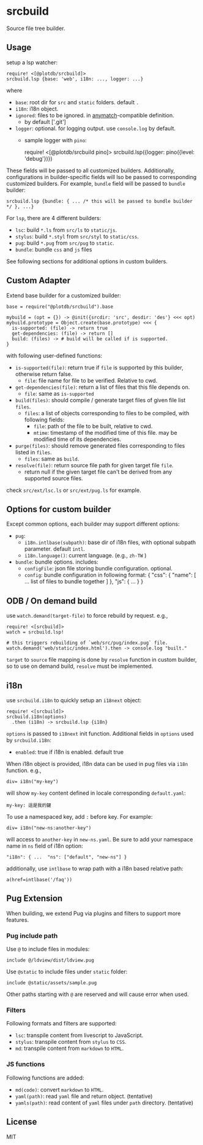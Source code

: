# srcbuild

Source file tree builder.


## Usage

setup a lsp watcher:

    require! <[@plotdb/srcbuild]>
    srcbuild.lsp {base: 'web', i18n: ..., logger: ...}

where

 - `base`: root dir for `src` and `static` folders. default `.`
 - `i18n`: i18n object. 
 - `ignored`: files to be ignored. in [anymatch](https://github.com/micromatch/anymatch)-compatible definition.
   - by default ['.git']
 - `logger`: optional. for logging output. use `console.log` by default. 
   - sample logger with `pino`:

     require! <[@plotdb/srcbuild pino]>
     srcbuild.lsp({logger: pino({level: 'debug'})})

These fields will be passed to all customized builders. Additionally, configurations in builder-specific fields will lso be passed to corresponding customized builders. For example, `bundle` field will be passed to `bundle` builder:

    srcbuild.lsp {bundle: { ... /* this will be passed to bundle builder */ }, ...}

For `lsp`, there are 4 different builders:

 - `lsc`: build `*.ls` from `src/ls` to `static/js`.
 - `stylus`: build `*.styl` from `src/styl` to `static/css`.
 - `pug`: build `*.pug` from `src/pug` to `static`.
 - `bundle`: bundle `css` and `js` files

See following sections for additional options in custom builders.


## Custom Adapter

Extend base builder for a customized builder:

    base = require("@plotdb/srcbuild").base

    mybuild = (opt = {}) -> @init({srcdir: 'src', desdir: 'des'} <<< opt)
    mybuild.prototype = Object.create(base.prototype) <<< {
      is-supported: (file) -> return true
      get-dependencies: (file) -> return []
      build: (files) -> # build will be called if is supported.
    }

with following user-defined functions:

 - `is-supported(file)`: return true if `file` is supported by this builder, otherwise return false.
   - `file`: file name for file to be verified. Relative to cwd. 
 - `get-dependencies(file)`: return a list of files that this file depends on.
   - `file`: same as `is-supported`
 - `build(files)`: should compile / generate target files of given file list `files`.
   - `files`: a list of objects corresponding to files to be compiled, with following fields:
     - `file`: path of the file to be built, relative to cwd.
     - `mtime`: timestamp of the modified time of this file. may be modified time of its dependencies.
 - `purge(files)`: should remove generated files corresponding to files listed in `files`.
   - `files`: same as `build`.
 - `resolve(file)`: return source file path for given target file `file`.
   - return null if the given target file can't be derived from any supported source files.

check `src/ext/lsc.ls` or `src/ext/pug.ls` for example. 


## Options for custom builder

Except common options, each builder may support different options:

 - `pug`:
   - `i18n.intlbase(subpath)`: base dir of i18n files, with optional subpath parameter. default `intl`.
   - `i18n.language()`: current language. (e.g., `zh-TW` )
 - `bundle`: bundle options. includes:
   - `configFile`: json file storing bundle configuration. optional.
   - `config`: bundle configuration in following format:
     {
       "css": {
         "name": [ ... list of files to bundle together ]
       },
       "js": {
         ...
       }
     }


## ODB / On demand build

use `watch.demand(target-file)` to force rebuild by request. e.g., 

    require! <[srcbuild]>
    watch = srcbuild.lsp!

    # this triggers rebuilding of `web/src/pug/index.pug` file.
    watch.demand('web/static/index.html').then -> console.log "built."

`target` to `source` file mapping is done by `resolve` function in custom builder, so to use on demand build, `resolve` must be implemented.


## i18n

use `srcbuild.i18n` to quickly setup an `i18next` object:

    require! <[srcbuild]>
    srcbuild.i18n(options)
      .then (i18n) -> srcbuild.lsp {i18n}

`options` is passed to `i18next` init function. Additional fields in `options` used by `srcbuild.i18n`:

 - `enabled`: true if i18n is enabled. default true


When i18n object is provided, i18n data can be used in pug files via `i18n` function. e.g.,

    div= i18n("my-key")

will show `my-key` content defined in locale corresponding `default.yaml`:

    my-key: 這是我的鍵


To use a namespaced key, add `:` before key. For example:

    div= i18n("new-ns:another-key")

will access to `another-key` in `new-ns.yaml`. Be sure to add your namespace name in `ns` field of i18n option:

    "i18n": { ...  "ns": ["default", "new-ns"] }

additionally, use `intlbase` to wrap path with a i18n based relative path:

    a(href=intlbase('/faq'))


## Pug Extension

When building, we extend Pug via plugins and filters to support more features.

### Pug include path

Use `@` to include files in modules:

    include @/ldview/dist/ldview.pug

Use `@static` to include files under `static` folder:

    include @static/assets/sample.pug

Other paths starting with `@` are reserved and will cause error when used.


### Filters

Following formats and filters are supported:

 - `lsc`: transpile content from livescript to JavaScript.
 - `stylus`: transpile content from `stylus` to `CSS`.
 - `md`: transpile content from `markdown` to `HTML`.


### JS functions

Following functions are added:

 - `md(code)`: convert `markdown` to `HTML`.
 - `yaml(path)`: read `yaml` file and return object. (tentative)
 - `yamls(path)`: read content of `yaml` files under `path` directory. (tentative)


## License

MIT
